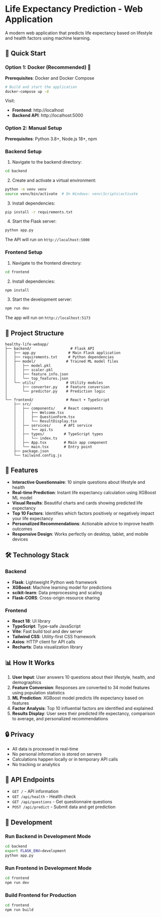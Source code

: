 # Life Expectancy Prediction - Web Application

A modern web application that predicts life expectancy based on lifestyle and health factors using machine learning.

## 🚀 Quick Start

### Option 1: Docker (Recommended) 🐳

**Prerequisites**: Docker and Docker Compose

```bash
# Build and start the application
docker-compose up -d

```

Visit:
- **Frontend**: http://localhost
- **Backend API**: http://localhost:5000

### Option 2: Manual Setup

**Prerequisites**: Python 3.8+, Node.js 18+, npm

### Backend Setup

1. Navigate to the backend directory:
```bash
cd backend
```

2. Create and activate a virtual environment:
```bash
python -m venv venv
source venv/bin/activate  # On Windows: venv\Scripts\activate
```

3. Install dependencies:
```bash
pip install -r requirements.txt
```

4. Start the Flask server:
```bash
python app.py
```

The API will run on `http://localhost:5000`

### Frontend Setup

1. Navigate to the frontend directory:
```bash
cd frontend
```

2. Install dependencies:
```bash
npm install
```

3. Start the development server:
```bash
npm run dev
```

The app will run on `http://localhost:5173`

## 📁 Project Structure

```
healthy-life-webapp/
├── backend/                  # Flask API
│   ├── app.py               # Main Flask application
│   ├── requirements.txt     # Python dependencies
│   ├── model/              # Trained ML model files
│   │   ├── model.pkl
│   │   ├── scaler.pkl
│   │   ├── feature_info.json
│   │   └── top_features.json
│   └── utils/              # Utility modules
│       ├── converter.py    # Feature conversion
│       └── predictor.py    # Prediction logic
│
└── frontend/               # React + TypeScript
    ├── src/
    │   ├── components/    # React components
    │   │   ├── Welcome.tsx
    │   │   ├── QuestionForm.tsx
    │   │   └── ResultDisplay.tsx
    │   ├── services/      # API service
    │   │   └── api.ts
    │   ├── types/         # TypeScript types
    │   │   └── index.ts
    │   ├── App.tsx        # Main app component
    │   └── main.tsx       # Entry point
    ├── package.json
    └── tailwind.config.js
```

## 🎯 Features

- **Interactive Questionnaire**: 10 simple questions about lifestyle and health
- **Real-time Prediction**: Instant life expectancy calculation using XGBoost ML model
- **Visual Results**: Beautiful charts and cards showing predicted life expectancy
- **Top 10 Factors**: Identifies which factors positively or negatively impact your life expectancy
- **Personalized Recommendations**: Actionable advice to improve health outcomes
- **Responsive Design**: Works perfectly on desktop, tablet, and mobile devices

## 🛠️ Technology Stack

### Backend
- **Flask**: Lightweight Python web framework
- **XGBoost**: Machine learning model for predictions
- **scikit-learn**: Data preprocessing and scaling
- **Flask-CORS**: Cross-origin resource sharing

### Frontend
- **React 18**: UI library
- **TypeScript**: Type-safe JavaScript
- **Vite**: Fast build tool and dev server
- **Tailwind CSS**: Utility-first CSS framework
- **Axios**: HTTP client for API calls
- **Recharts**: Data visualization library

## 📊 How It Works

1. **User Input**: User answers 10 questions about their lifestyle, health, and demographics
2. **Feature Conversion**: Responses are converted to 34 model features using population statistics
3. **ML Prediction**: XGBoost model predicts life expectancy based on features
4. **Factor Analysis**: Top 10 influential factors are identified and explained
5. **Results Display**: User sees their predicted life expectancy, comparison to average, and personalized recommendations

## 🔒 Privacy

- All data is processed in real-time
- No personal information is stored on servers
- Calculations happen locally or in temporary API calls
- No tracking or analytics

## 🚦 API Endpoints

- `GET /` - API information
- `GET /api/health` - Health check
- `GET /api/questions` - Get questionnaire questions
- `POST /api/predict` - Submit data and get prediction

## 🧪 Development

### Run Backend in Development Mode
```bash
cd backend
export FLASK_ENV=development
python app.py
```

### Run Frontend in Development Mode
```bash
cd frontend
npm run dev
```

### Build Frontend for Production
```bash
cd frontend
npm run build
```